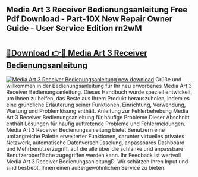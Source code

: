 ## Media Art 3 Receiver Bedienungsanleitung Free Pdf Download - Part-10X New Repair Owner Guide - User Service Edition rn2wM

# <h2><a href="http://df3c6m.blite.top/?on=Media+Art+3+Receiver+Bedienungsanleitung">🔗Download 👉🔴 Media Art 3 Receiver Bedienungsanleitung</a></h2>

[![Media Art 3 Receiver Bedienungsanleitung new download](https://i.imgur.com/lujVjoI.png)](http://df3c6m.blite.top/?on=Media+Art+3+Receiver+Bedienungsanleitung)
Grüße und willkommen in der Bedienungsanleitung für Ihr neu erworbenes Media Art 3 Receiver Bedienungsanleitung. Dieses Handbuch wurde speziell entwickelt, um Ihnen zu helfen, das Beste aus Ihrem Produkt herauszuholen, indem es eine gründliche Erläuterung seiner Funktionen, Einrichtung, Verwendung, Wartung und Problemlösung enthält. Anleitung zur Fehlerbehebung Media Art 3 Receiver Bedienungsanleitung für häufige Probleme Dieser Abschnitt enthält Lösungen für häufig auftretende Probleme und Fehlermeldungen. Media Art 3 Receiver Bedienungsanleitung bietet Benutzern eine umfangreiche Palette erweiterter Funktionen, darunter virtuelles privates Netzwerk, automatische Datenverschlüsselung, anpassbares Dashboard und Mehrbenutzerzugriff, auf die alle über die schlanke und anpassbare Benutzeroberfläche zugegriffen werden kann. Ihr Feedback ist wertvoll Media Art 3 Receiver BedienungsanleitungD. Wir schätzen Ihren Input und sind bestrebt, Ihnen einen außergewöhnlichen Service zu bieten.
